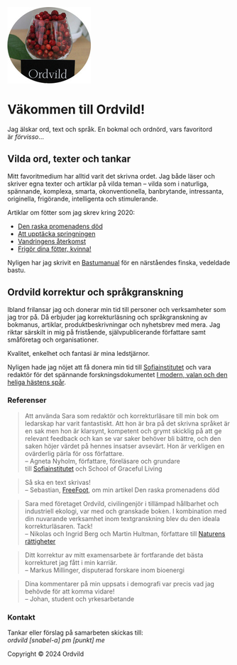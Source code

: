 ![ordvildlogo](Smultron_round.jpg "Ordvild")
 
# Väkommen till Ordvild!

Jag älskar ord, text och språk. En bokmal och ordnörd, vars favoritord är *förvisso*…

## Vilda ord, texter och tankar

Mitt favoritmedium har alltid varit det skrivna ordet. Jag både läser och skriver egna texter och artiklar på vilda teman – vilda som i naturliga, spännande, komplexa, smarta, okonventionella, banbrytande, intressanta, originella, frigörande, intelligenta och stimulerande.

Artiklar om fötter som jag skrev kring 2020:

- [Den raska promenadens död](http://ordvild.se/den-raska-promenadens-dod)
- [Att upptäcka springningen](http://ordvild.se/att-upptacka-springningen)
- [Vandringens återkomst](http://ordvild.se/vandringens-aterkomst)
- [Frigör dina fötter, kvinna!](http://ordvild.se/frigor-dina-fotter-kvinna)

Nyligen har jag skrivit en [Bastumanual](http://ordvild.se/bastumanual) för en närståendes finska, vedeldade bastu.

## Ordvild korrektur och språkgranskning

Ibland frilansar jag och donerar min tid till personer och verksamheter som jag tror på. Då erbjuder jag korrekturläsning och språkgranskning av bokmanus, artiklar, produktbeskrivningar och nyhetsbrev med mera. Jag riktar särskilt in mig på fristående, självpublicerande författare samt småföretag och organisationer.

Kvalitet, enkelhet och fantasi är mina ledstjärnor.

Nyligen hade jag nöjet att få donera min tid till [Sofiainstitutet](https://sofiainstitutet.se/) och vara redaktör för det spännande forskningsdokumentet [I modern, valan och den heliga hästens spår](https://www.academia.edu/128838145/I_modern_valan_och_den_heliga_h%C3%A4stens_sp%C3%A5r_Agneta_Nyholm_Sofiainstitutet_20250417_lkd).

### Referenser

> Att använda Sara som redaktör och korrekturläsare till min bok om ledarskap har varit fantastiskt. Att hon är bra på det skrivna språket är en sak men hon är klarsynt, kompetent och grymt skicklig på att ge relevant feedback och kan se var saker behöver bli bättre, och den saken höjer värdet på hennes insatser avsevärt. Hon är verkligen en ovärderlig pärla för oss författare.<br>– Agneta Nyholm, författare, föreläsare och grundare till [Sofiainstitutet](https://sofiainstitutet.se/) och School of Graceful Living

> Så ska en text skrivas!<br>– Sebastian, [FreeFoot](https://freefoot.se/), om min artikel Den raska promenadens död

> Sara med företaget Ordvild, civilingenjör i tillämpad hållbarhet och industriell ekologi, var med och granskade boken. I kombination med din nuvarande verksamhet inom textgranskning blev du den ideala korrekturläsaren. Tack!<br>– Nikolas och Ingrid Berg och Martin Hultman, författare till [Naturens rättigheter](https://naturensrattigheter.se/2020/03/24/boken-naturens-rattigheter-att-skapa-fred-med-jorden/)

> Ditt korrektur av mitt examensarbete är fortfarande det bästa korrekturet jag fått i min karriär.<br>– Markus Millinger, disputerad forskare inom bioenergi

> Dina kommentarer på min uppsats i demografi var precis vad jag behövde för att komma vidare!<br>– Johan, student och yrkesarbetande

### Kontakt

Tankar eller förslag på samarbeten skickas till:<br>*ordvild [snabel-a] pm [punkt] me*

Copyright © 2024 Ordvild
